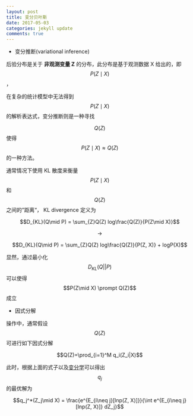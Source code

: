 ```yaml
---
layout: post
title: 变分贝叶斯
date: 2017-05-03
categories: jekyll update
comments: true
---
```


* 变分推断(variational inference)

后验分布是关于 **非观测变量 Z** 的分布，此分布是基于观测数据 X 给出的，即 $$P(Z\mid X)$$，

在复杂的统计模型中无法得到 $$P(Z\mid X)$$ 的解析表达式，变分推断则是一种寻找

$$Q(Z)$$ 使得 $$P(Z\mid X) \approx Q(Z)$$ 的一种方法。

通常情况下使用 KL 散度来衡量 $$P(Z\mid X)$$ 和 $$Q(Z)$$之间的”距离“， KL divergence 定义为

$$D_{KL}(Q\mid P) = \sum_{Z}Q(Z) log\frac{Q(Z)}{P(Z\mid X)}$$

$$\longrightarrow$$

$$D_{KL}(Q\mid P) = \sum_{Z}Q(Z) log\frac{Q(Z)}{P(Z, X)} + logP(X)$$

显然，通过最小化$$D_{KL}(Q||P) $$ 可以使得 $$P(Z\mid X) \prompt Q(Z)$$成立

* 因式分解

操作中，通常假设$$Q(Z)$$可进行如下因式分解


$$Q(Z)=\prod_{i=1}^M q_i(Z_i|X)$$

此时，根据上面的式子以及[变分学](https://en.wikipedia.org/wiki/Calculus_of_variations)可以得出 $$q_j$$ 的最优解为

$$q_j^*(Z_j\mid X) = \frac{e^{E_{i\neq j}[lnp(Z, X)]}}{\int e^{E_{i\neq j}[lnp(Z, X)]} dZ_j}$$



